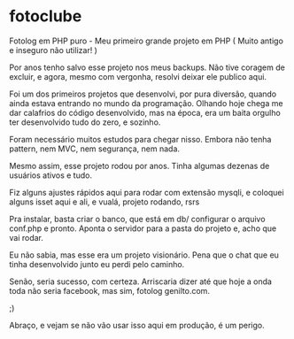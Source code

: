 # fotoclube
Fotolog em PHP puro - Meu primeiro grande projeto em PHP ( Muito antigo e inseguro não utilizar! )

Por anos tenho salvo esse projeto nos meus backups.
Não tive coragem de excluir, e agora, mesmo com vergonha, resolvi deixar ele publico aqui.

Foi um dos primeiros projetos que desenvolvi, por pura diversão, quando ainda estava entrando no mundo da programação.
Olhando hoje chega me dar calafrios do código desenvolvido, mas na época, era um baita orgulho ter desenvolvido tudo do zero, e sozinho.

Foram necessário muitos estudos para chegar nisso. Embora não tenha pattern, nem MVC, nem segurança, nem nada.

Mesmo assim, esse projeto rodou por anos. Tinha algumas dezenas de usuários ativos e tudo.

Fiz alguns ajustes rápidos aqui para rodar com extensão mysqli, e coloquei alguns isset aqui e ali, e vualá, projeto rodando, rsrs

Pra instalar, basta criar o banco, que está em db/ configurar o arquivo conf.php e pronto.
Aponta o servidor para a pasta do projeto e, acho que vai rodar.

Eu não sabia, mas esse era um projeto visionário. Pena que o chat que eu tinha desenvolvido junto eu perdi pelo caminho.

Senão, seria sucesso, com certeza. 
Arriscaria dizer até que hoje a onda toda não seria facebook, mas sim, fotolog genilto.com.

;)

Abraço, e vejam se não vão usar isso aqui em produção, é um perigo.